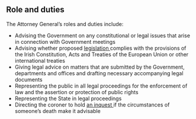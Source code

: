 ##  Role and duties

The Attorney General’s roles and duties include:

  * Advising the Government on any constitutional or legal issues that arise in connection with Government meetings 
  * Advising whether proposed [ legislation ](/en/government-in-ireland/houses-of-the-oireachtas/legislation/) complies with the provisions of the Irish Constitution, Acts and Treaties of the European Union or other international treaties 
  * Giving legal advice on matters that are submitted by the Government, departments and offices and drafting necessary accompanying legal documents 
  * Representing the public in all legal proceedings for the enforcement of law and the assertion or protection of public rights 
  * Representing the State in legal proceedings 
  * Directing the coroner to hold [ an inquest ](/en/death/sudden-or-unexplained-death/inquests-and-inquest-reports/) if the circumstances of someone’s death make it advisable 
